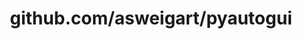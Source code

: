 ---
layout: post
title: github.com/asweigart/pyautogui
categories: link
tags: [انگلیسی, گیت‌هاب, برنامه‌نویسی]
---